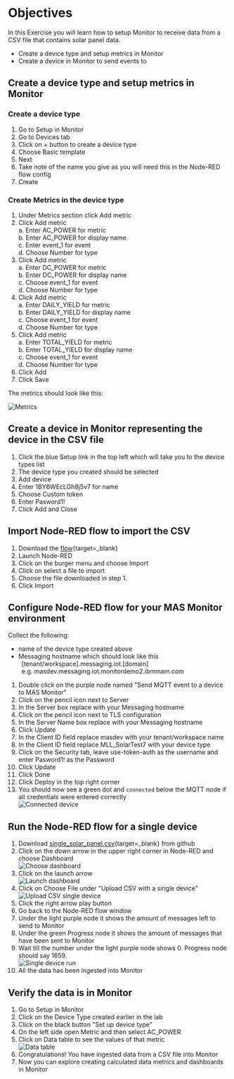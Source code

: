 # Objectives
In this Exercise you will learn how to setup Monitor to receive data from a CSV file that contains solar panel data.

* Create a device type and setup metrics in Monitor
* Create a device in Monitor to send events to

## Create a device type and setup metrics in Monitor

### Create a device type

1. Go to Setup in Monitor
2. Go to Devices tab
3. Click on + button to create a device type
4. Choose Basic template
5. Next
6. Take note of the name you give as you will need this in the Node-RED flow config
7. Create

### Create Metrics in the device type

1. Under Metrics section click Add metric
2. Click Add metric
    <br>a. Enter AC_POWER for metric
    <br>b. Enter AC_POWER for display name
    <br>c. Enter event_1 for event
    <br>d. Choose Number for type 
3. Click Add metric
    <br>a. Enter DC_POWER for metric
    <br>b. Enter DC_POWER for display name
    <br>c. Choose event_1 for event
    <br>d. Choose Number for type
4. Click Add metric
    <br>a. Enter DAILY_YIELD for metric
    <br>b. Enter DAILY_YIELD for display name
    <br>c. Choose event_1 for event
    <br>d. Choose Number for type
5. Click Add metric
    <br>a. Enter TOTAL_YIELD for metric
    <br>b. Enter TOTAL_YIELD for display name
    <br>c. Choose event_1 for event
    <br>d. Choose Number for type
10. Click Add
11. Click Save

The metrics should look like this:

![Metrics](/img/monitor_nodered_csv_importer_2.0/solar_metrics.png)

## Create a device in Monitor representing the device in the CSV file

1. Click the blue Setup link in the top left which will take you to the device types list
2. The device type you created should be selected
3. Add device
4. Enter 1BY6WEcLGh8j5v7 for name
5. Choose Custom token
6. Enter Pasword1!
6. Click Add and Close

## Import Node-RED flow to import the CSV

1. Download the [flow](https://github.com/ekstrom-ibm/monitor_csv_importer/blob/main/V2/Monitor_CSV_to_MQTT_flow.json){target=_blank}
2. Launch Node-RED
3. Click on the burger menu and choose Import
4. Click on select a file to import
5. Choose the file downloaded in step 1.
6. Click Import

## Configure Node-RED flow for your MAS Monitor environment

Collect the following:<br>
* name of the device type created above<br>
* Messaging hostname which should look like this<br>
&ensp;[tenant/workspace].messaging.iot.[domain]<br>
&ensp;e.g. masdev.messaging.iot.monitordemo2.ibmmam.com<br>

1. Double click on the purple node named "Send MQTT event to a device to MAS Monitor"
2. Click on the pencil icon next to Server
3. In the Server box replace with your Messaging hostname
4. Click on the pencil icon next to TLS configuration
5. In the Server Name box replace with your Messaging hostname
6. Click Update
7. In the Client ID field replace masdev with your tenant/workspace name
8. In the Client ID field replace MLL_SolarTest7 with your device type
9. Click on the Security tab, leave use-token-auth as the username and enter Pasword1! as the Password
10. Click Update
11. Click Done
12. Click Deploy in the top right corner
13. You should now see a green dot and `connected` below the MQTT node if all credentials were entered correctly<br>
![Connected device](/img/monitor_nodered_csv_importer_2.0/connected_device.png)


## Run the Node-RED flow for a single device

1. Download [single_solar_panel.csv](https://github.com/ekstrom-ibm/monitor_csv_importer/blob/main/V2/single_solar_panel.csv){target=_blank} from github
2. Click on the down arrow in the upper right corner in Node-RED and choose Dashboard<br>
![Choose dashboard](/img/monitor_nodered_csv_importer_2.0/dashboard_choose.png)
3. Click on the launch arrow<br>
![Launch dashboard](/img/monitor_nodered_csv_importer_2.0/dashboard_launch.png)
5. Click on Choose File under "Upload CSV with a single device"<br>
![Upload CSV single device](/img/monitor_nodered_csv_importer_2.0/upload_csv_single_device.png)
6. Click the right arrow play button
7. Go back to the Node-RED flow window
8. Under the light purple node it shows the amount of messages left to send to Monitor
9. Under the green Progress node it shows the amount of messages that have been sent to Monitor
10. Wait till the number under the light purple node shows 0.  Progress node should say 1659.<br>
![Single device run](/img/monitor_nodered_csv_importer_2.0/single_device_run.png)
11. All the data has been ingested into Monitor

## Verify the data is in Monitor

1. Go to Setup in Monitor
2. Click on the Device Type created earlier in the lab
3. Click on the black button "Set up device type"
4. On the left side open Metric and then select AC_POWER
5. Click on Data table to see the values of that metric<br>
![Data table](/img/monitor_nodered_csv_importer_2.0/data_table.png)
9. Congratulations!  You have ingested data from a CSV file into Monitor
10. Now you can explore creating calculated data metrics and dashboards in Monitor







